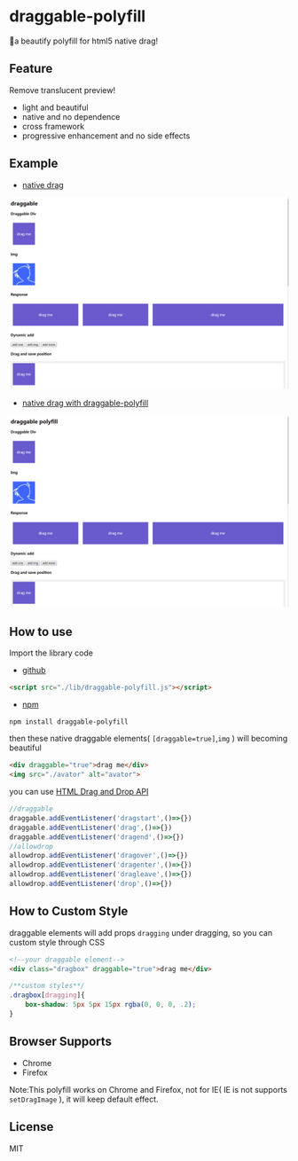 # draggable-polyfill

🌈a beautify polyfill for html5 native drag! 

## Feature

Remove translucent preview!

* light and beautiful
* native and no dependence
* cross framework
* progressive enhancement and no side effects

## Example

* [native drag](http://xboxyan.codelabo.cn/draggable-polyfill/example/index.html)

<img alt="native drag" src="./screenshot/drag.gif"  style="width:600px">

* [native drag with draggable-polyfill](http://xboxyan.codelabo.cn/draggable-polyfill/example/index_polyfill.html)

<img alt="native drag with draggable-polyfill" src="./screenshot/drag-polyfill.gif"  style="width:600px">

## How to use

Import the library code

* [github](https://github.com/XboxYan/draggable-polyfill)

```html
<script src="./lib/draggable-polyfill.js"></script>
```

* [npm](https://www.npmjs.com/package/draggable-polyfill)
```
npm install draggable-polyfill
```

then these native draggable elements( `[draggable=true]`,`img` ) will becoming beautiful

```html
<div draggable="true">drag me</div>
<img src="./avator" alt="avator">
```

you can use [HTML Drag and Drop API](https://developer.mozilla.org/en-US/docs/Web/API/HTML_Drag_and_Drop_API)

```js
//draggable
draggable.addEventListener('dragstart',()=>{})
draggable.addEventListener('drag',()=>{})
draggable.addEventListener('dragend',()=>{})
//allowdrop
allowdrop.addEventListener('dragover',()=>{})
allowdrop.addEventListener('dragenter',()=>{})
allowdrop.addEventListener('dragleave',()=>{})
allowdrop.addEventListener('drop',()=>{})
```

## How to Custom Style

draggable elements will add props `dragging` under dragging, so you can custom style through CSS

```html
<!--your draggable element-->
<div class="dragbox" draggable="true">drag me</div>
```
```css
/**custom styles**/
.dragbox[dragging]{
    box-shadow: 5px 5px 15px rgba(0, 0, 0, .2);
}
```

## Browser Supports

* Chrome
* Firefox

Note:This polyfill works on Chrome and Firefox, not for IE( IE is not supports `setDragImage` ), it will keep default effect.

## License

MIT
